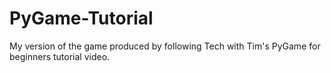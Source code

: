 # PyGame-Tutorial
My version of the game produced by following Tech with Tim's PyGame for beginners tutorial video.
